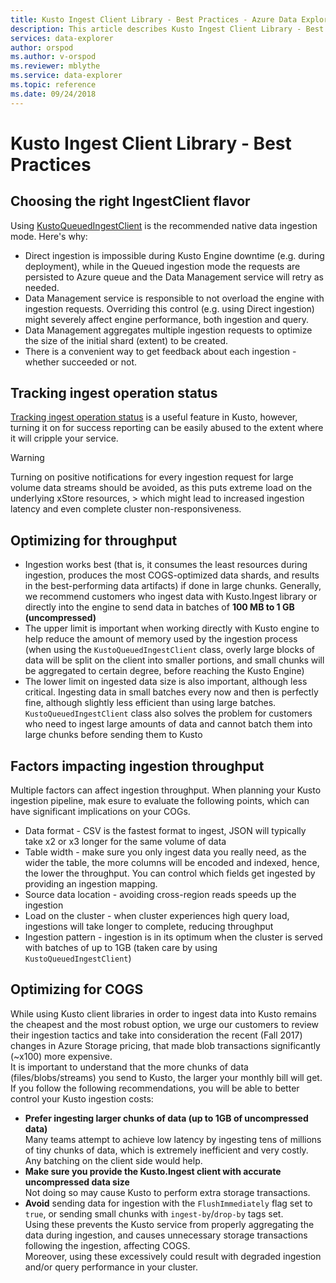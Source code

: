 ```yaml
---
title: Kusto Ingest Client Library - Best Practices - Azure Data Explorer | Microsoft Docs
description: This article describes Kusto Ingest Client Library - Best Practices in Azure Data Explorer.
services: data-explorer
author: orspod
ms.author: v-orspod
ms.reviewer: mblythe
ms.service: data-explorer
ms.topic: reference
ms.date: 09/24/2018
---
```

# Kusto Ingest Client Library - Best Practices

## Choosing the right IngestClient flavor
Using [KustoQueuedIngestClient](kusto-ingest-client-reference.md#interface-ikustoqueuedingestclient) is the recommended native data ingestion mode. Here's why:
* Direct ingestion is impossible during Kusto Engine downtime (e.g. during deployment), while in the Queued ingestion mode the requests are persisted to Azure queue and the Data Management service will retry as needed.
* Data Management service is responsible to not overload the engine with ingestion requests. Overriding this control (e.g. using Direct ingestion) might severely affect engine performance, both ingestion and query.
* Data Management aggregates multiple ingestion requests to optimize the size of the initial shard (extent) to be created.
* There is a convenient way to get feedback about each ingestion - whether succeeded or not.

## Tracking ingest operation status
[Tracking ingest operation status](kusto-ingest-client-status.md#tracking-ingestion-status-kustoqueuedingestclient) is a useful feature in Kusto, however, turning it on for success reporting can be easily abused to the extent where it will cripple your service.<BR>

> [!WARNING]
> Turning on positive notifications for every ingestion request for large volume data streams should be avoided, as this puts extreme load on the underlying xStore resources, > which might lead to increased ingestion latency and even complete cluster non-responsiveness.

## Optimizing for throughput
* Ingestion works best (that is, it consumes the least resources during ingestion, produces the most COGS-optimized data shards, and results in the best-performing data artifacts) if done in large chunks. Generally, we recommend customers who ingest data with Kusto.Ingest library or directly into the engine to send data in batches of **100 MB to 1 GB (uncompressed)**
* The upper limit is important when working directly with Kusto engine to help reduce the amount of memory used by the ingestion process (when using the `KustoQueuedIngestClient` class, overly large blocks of data will be split on the client into smaller portions, and small chunks will be aggregated to certain degree, before reaching the Kusto Engine)
* The lower limit on ingested data size is also important, although less critical. Ingesting data in small batches every now and then is perfectly fine, although slightly less efficient than using large batches. `KustoQueuedIngestClient` class also solves the problem for customers who need to ingest large amounts of data and cannot batch them into large chunks before sending them to Kusto

## Factors impacting ingestion throughput
Multiple factors can affect ingestion throughput. When planning your Kusto ingestion pipeline, mak esure to evaluate the following points, which can have significant implications on your COGs.
* Data format - CSV is the fastest format to ingest, JSON will typically take x2 or x3 longer for the same volume of data
* Table width - make sure you only ingest data you really need, as the wider the table, the more columns will be encoded and indexed, hence, the lower the throughput.
    You can control which fields get ingested by providing an ingestion mapping.
* Source data location - avoiding cross-region reads speeds up the ingestion
* Load on the cluster - when cluster experiences high query load, ingestions will take longer to complete, reducing throughput
* Ingestion pattern - ingestion is in its optimum when the cluster is served with batches of up to 1GB (taken care by using `KustoQueuedIngestClient`)

## Optimizing for COGS
While using Kusto client libraries in order to ingest data into Kusto remains the cheapest and the most robust option, we urge our customers to review their ingestion tactics and take into consideration the recent (Fall 2017) changes in Azure Storage pricing, that made blob transactions significantly (~x100) more expensive.
<BR>
It is important to understand that the more chunks of data (files/blobs/streams) you send to Kusto, the larger your monthly bill will get.
If you follow the following recommendations, you will be able to better control your Kusto ingestion costs:
* **Prefer ingesting larger chunks of data (up to 1GB of uncompressed data)**<br>
    Many teams attempt to achieve low latency by ingesting tens of millions of tiny chunks of data, which is extremely inefficient and very costly.<br>
    Any batching on the client side would help. 
* **Make sure you provide the Kusto.Ingest client with accurate uncompressed data size**<br>
    Not doing so may cause Kusto to perform extra storage transactions.
* **Avoid** sending data for ingestion with the `FlushImmediately` flag set to `true`, or sending small chunks with `ingest-by`/`drop-by` tags set.<br>
    Using these prevents the Kusto service from properly aggregating the data during ingestion, and causes unnecessary storage transactions following the ingestion, affecting COGS.<br>
    Moreover, using these excessively could result with degraded ingestion and/or query performance in your cluster.<br>
    